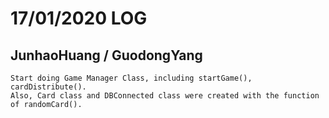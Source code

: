 # 17/01/2020 LOG
## JunhaoHuang / GuodongYang
    Start doing Game Manager Class, including startGame(), cardDistribute(). 
    Also, Card class and DBConnected class were created with the function of randomCard().



